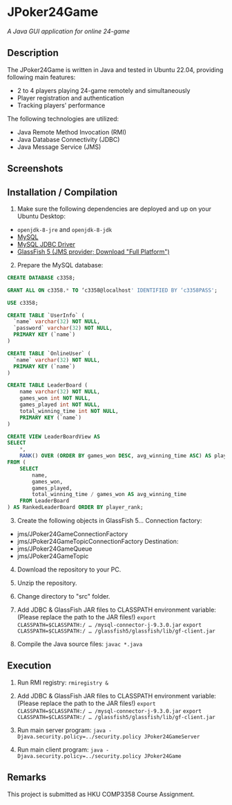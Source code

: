 # JPoker24Game
*A Java GUI application for online 24-game*

## Description

The JPoker24Game is written in Java and tested in Ubuntu 22.04, providing following main features:
* 2 to 4 players playing 24-game remotely and simultaneously
* Player registration and authentication
* Tracking players' performance

The following technologies are utilized:
* Java Remote Method Invocation (RMI)
* Java Database Connectivity (JDBC)
* Java Message Service (JMS)

## Screenshots


## Installation / Compilation

1. Make sure the following dependencies are deployed and up on your Ubuntu Desktop:
* `openjdk-8-jre` and `openjdk-8-jdk`
* [MySQL](https://documentation.ubuntu.com/server/how-to/databases/install-mysql/index.html)
* [MySQL JDBC Driver](http://dev.mysql.com/downloads/connector/j/)
* [GlassFish 5 (JMS provider; Download "Full Platform")](https://javaee.github.io/glassfish/download)

2. Prepare the MySQL database:
```sql
CREATE DATABASE c3358;

GRANT ALL ON c3358.* TO ‘c3358@localhost' IDENTIFIED BY ‘c3358PASS';

USE c3358;

CREATE TABLE `UserInfo` (
  `name` varchar(32) NOT NULL,
  `password` varchar(32) NOT NULL,
  PRIMARY KEY (`name`)
)

CREATE TABLE `OnlineUser` (
  `name` varchar(32) NOT NULL,
  PRIMARY KEY (`name`)
)

CREATE TABLE LeaderBoard (
    name varchar(32) NOT NULL,
    games_won int NOT NULL,
    games_played int NOT NULL,
    total_winning_time int NOT NULL,
    PRIMARY KEY (`name`)
)

CREATE VIEW LeaderBoardView AS
SELECT 
    *,
    RANK() OVER (ORDER BY games_won DESC, avg_winning_time ASC) AS player_rank
FROM (
    SELECT
        name,
        games_won,
        games_played,
        total_winning_time / games_won AS avg_winning_time
    FROM LeaderBoard
) AS RankedLeaderBoard ORDER BY player_rank;
```

3. Create the following objects in GlassFish 5...
Connection factory:
* jms/JPoker24GameConnectionFactory
* jms/JPoker24GameTopicConnectionFactory
Destination:
* jms/JPoker24GameQueue
* jms/JPoker24GameTopic

4. Download the repository to your PC.

5. Unzip the repository.

6. Change directory to "src" folder.

7. Add JDBC & GlassFish JAR files to CLASSPATH environment variable: (Please replace the path to the JAR files!)
`export CLASSPATH=$CLASSPATH:/ … /mysql-connector-j-9.3.0.jar`
`export CLASSPATH=$CLASSPATH:/ … /glassfish5/glassfish/lib/gf-client.jar`

8. Compile the Java source files:
`javac *.java`

## Execution

1. Run RMI registry:
`rmiregistry &`

2. Add JDBC & GlassFish JAR files to CLASSPATH environment variable: (Please replace the path to the JAR files!)
`export CLASSPATH=$CLASSPATH:/ … /mysql-connector-j-9.3.0.jar`
`export CLASSPATH=$CLASSPATH:/ … /glassfish5/glassfish/lib/gf-client.jar`

3. Run main server program:
`java -Djava.security.policy=../security.policy JPoker24GameServer`

4. Run main client program:
`java -Djava.security.policy=../security.policy JPoker24Game`

## Remarks

This project is submitted as HKU COMP3358 Course Assignment.
